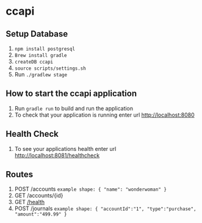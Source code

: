 # ccapi

Setup Database
---
1. `npm install postgresql`
2. `Brew install gradle`
3. `createDB ccapi`
4. `source scripts/settings.sh`
5. Run `./gradlew stage`

How to start the ccapi application
---
1. Run `gradle run` to build and run the application
2. To check that your application is running enter url [http://localhost:8080](http://localhost:8080)

Health Check
---
1. To see your applications health enter url [http://localhost:8081/healthcheck](http://localhost:8081/healthcheck)

Routes
---
1. POST    /accounts 
           `example shape:
           {
           	"name": "wonderwoman"
           }`
2. GET     /accounts/{id} 
3. GET     [/health](http://localhost:8080/health)
4. POST    /journals 
           `example shape:
           {
	            "accountId":"1",
	            "type":"purchase",
	            "amount":"499.99"
           }`
 

 
